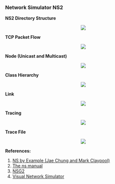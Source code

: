 ### Network Simulator NS2

**NS2 Directory Structure**

<p align="center">
<img src="http://nile.wpi.edu/NS/Figure/fig17.gif">
</p>

**TCP Packet Flow**

<p align="center">
<img src="http://nile.wpi.edu/NS/Figure/fig11.gif">
</p>

**Node (Unicast and Multicast)**

<p align="center">
<img src="http://nile.wpi.edu/NS/Figure/fig7.gif">
</p>

**Class Hierarchy**

<p align="center">
<img src="http://nile.wpi.edu/NS/Figure/fig6.gif">
</p>

**Link**

<p align="center">
<img src="http://nile.wpi.edu/NS/Figure/fig8.gif">
</p>

**Tracing**

<p align="center">
<img src="http://nile.wpi.edu/NS/Figure/fig9.gif">
</p>

**Trace File**

<p align="center">
<img src="http://nile.wpi.edu/NS/Figure/fig13.gif">
</p>


**References:**

1. [NS by Example (Jae Chung and Mark Claypool)](http://nile.wpi.edu/NS/)
2. [The ns manual](https://pdfs.semanticscholar.org/e155/d450d59f9f315459075fba2133b2adb4718b.pdf)
3. [NSG2](https://sites.google.com/site/pengjungwu/nsg)
4. [Visual Network Simulator](http://apus.uma.pt/vns/#Download)
